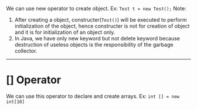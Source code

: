 We can use new operator to create object. Ex: `Test t = new Test();`
Note:
1. After creating a object, constructer(`Test()`) will be executed to perform initialization of the object, hence constructer is not for creation of object and it is for initialization of an object only.
2. In Java, we have only new keyword but not delete keyword because destruction of useless objects is the responsibility of the garbage collector.
---

# [] Operator
We can use this operator to declare and create arrays. Ex: `int [] = new int[10]`